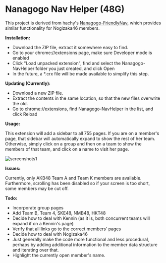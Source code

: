 # Nanagogo Nav Helper (48G)

This project is derived from hachy's [Nanagogo-FriendlyNav](https://github.com/hachy/Nanagogo-FriendlyNav), which provides similar functionality for Nogizaka46 members.

**Installation:**

  * Download the ZIP file, extract it somewhere easy to find. 
  * Go to your chrome://extensions page, make sure Developer mode is enabled
  * Click "Load unpacked extension", find and select the Nanagogo-NavHelper folder you just created, and click Open
  * In the future, a *.crx file will be made available to simplify this step.


**Updating (Currently):**

  * Download a new ZIP file.
  * Extract the contents in the same location, so that the new files overwrite the old.
  * Go to chrome://extensions, find Nanagogo-NavHelper in the list, and click Reload


**Usage:**

  This extension will add a sidebar to all 755 pages. If you are on a member's page, that sidebar will automatically expand to show the rest of her team. Otherwise, simply click on a group and then on a team to show the members of that team, and click on a name to visit her page.

![screenshots1](http://i.imgur.com/uFlURIk.jpg)

**Issues:**

  Currently, only AKB48 Team A and Team K members are available. Furthermore, scrolling has been disabled so if your screen is too short, some members may be cut off.

**Todo:**

  * Incorporate group pages
  * Add Team B, Team 4, SKE48, NMB48, HKT48
  * Decide how to deal with Kennin (as it is, both concurrent teams will expand if on a Kennin's page)
  * Verify that all links go to the correct members' pages
  * Decide how to deal with Nogizaka46
  * Just generally make the code more functional and less procedural, perhaps by adding additional information to the member data structure and iterating over that.
  * Highlight the currently open member's name.
